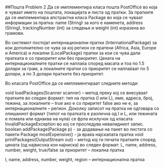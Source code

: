 ##Пошта Problem 2 Да се имплементира класа пошта PostOffice во која е чуваат името на поштата, локацијата и листа од пратки. За пратките да се имплементира апстрактна класа Package во која се чуваат информации за пратка: name (String) за кого е наменета, address (String), trackingNumber (int) за следење и weight (int) изразена во грамови.

Во системот постојат интернационални пратки (InternationalPackage) за кои дополнително се чува за кој регион се пратени (Africa, Asia, Europe и America) и локални (LocalPackage) пратки за кои се чува дали пратката е со приоритет или без приоритет. Цената на интернационалните пратки се наплаќа според масата и тоа по 1.5 долари за грам, а локалните пратки со приоритет се наплаќаат по 5 долари, а по 3 долари пратките без приоритет.

Во класата PostOffice да се имплементираат следните методи:

void loadPackages(Scanner scanner) – метод преку кој се внесуваат пратките во следен формат: тип на пратка (I или L), име, адреса, број, тежина, за локалните – true ако е со приритет false ако не е, за интернационалните – регион. Доколку записот на пратка не одговара со опишаниот формат (типот на пратката е различна од I и L, или тежината е помала или еднаква на нула) се фрла исклучок од класата InvalidPackageException во кој се проследува невалидниот запис. boolean addPackage(Package p) - за додавање на пакет во листата со пакети Package mostExpensive() - ја враќа најскапата пратка void printPackages(OutputStream out) – метод кој ги печати пратките според цената (од највисока кон најниска) во следен формат: L, name, address, number, weight, true/false за приоритет – локална пратка

I, name, address, number, weight, region – интернационална пратка
